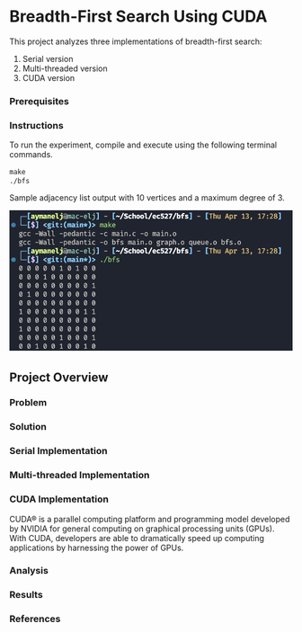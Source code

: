 # Breadth-First Search Using CUDA

This project analyzes three implementations of breadth-first search:

1. Serial version
2. Multi-threaded version
3. CUDA version

### Prerequisites


### Instructions

To run the experiment, compile and execute using the following terminal commands.

```
make
./bfs
```

Sample adjacency list output with 10 vertices and a maximum degree of 3.

![Adjacency List](img/adj_list.png)


## Project Overview

### Problem


### Solution


### Serial Implementation


### Multi-threaded Implementation


### CUDA Implementation

CUDA® is a parallel computing platform and programming model developed by NVIDIA for general computing on graphical processing units (GPUs). With CUDA, developers are able to dramatically speed up computing applications by harnessing the power of GPUs.


### Analysis


### Results



### References



